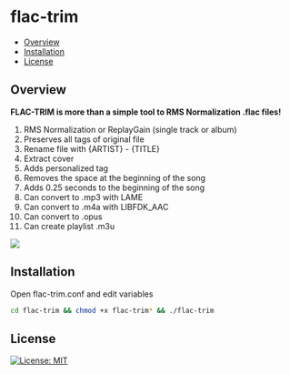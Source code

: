 # flac-trim

* [Overview](#overview)
* [Installation](#installation)
* [License](#license)

## Overview
<b>FLAC-TRIM is more than a simple tool to RMS Normalization .flac files!</b><br>
1) RMS Normalization or ReplayGain (single track or album)
2) Preserves all tags of original file
3) Rename file with {ARTIST} - {TITLE}
4) Extract cover
5) Adds personalized tag
6) Removes the space at the beginning of the song
7) Adds 0.25 seconds to the beginning of the song
8) Can convert to .mp3 with LAME
9) Can convert to .m4a with LIBFDK_AAC
10) Can convert to .opus
11) Can create playlist .m3u

<img src="https://i.postimg.cc/cH1wHWKw/FLAC-logo.png">

## Installation
Open flac-trim.conf and edit variables

```bash
cd flac-trim && chmod +x flac-trim* && ./flac-trim
```

## License
[![License: MIT](https://img.shields.io/badge/License-MIT-blue.svg)](LICENSE.md)
